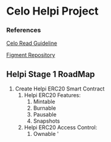 # Celo Helpi Project
### References
[Celo Read Guideline](https://docs.google.com/document/d/13LWLrWzZ34M0ldWGeDANcWxw9nEWk3AX3VwXRBIOs1M/edit)

[Figment Repository](https://github.com/aglamadrid19/datahub-learn.git)

## Helpi Stage 1 RoadMap

 1. Create Helpi ERC20 Smart Contract
	 1. Helpi ERC20 Features:
		 1. Mintable
		 2. Burnable
		 3. Pausable
		 4. Snapshots
	 2. Helpi ERC20 Access Control:
		 1.  Ownable
'


<!--stackedit_data:
eyJoaXN0b3J5IjpbLTE4Mjc1MTM4NDQsMTc2NjI2MzU0OSwtMT
AwMDQ3MTg0MywxMzc3NTk4NjkyLDIwMzk5MjU5MzgsLTE0MTI4
MTI2NDksLTU2MjEzNjMxLC01MjIzMDMwNDBdfQ==
-->